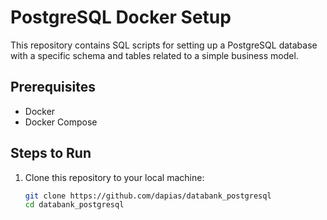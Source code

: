 # PostgreSQL Docker Setup

This repository contains SQL scripts for setting up a PostgreSQL database with a specific schema and tables related to a simple business model. 

## Prerequisites

- Docker
- Docker Compose

## Steps to Run

1. Clone this repository to your local machine:
   ```bash
   git clone https://github.com/dapias/databank_postgresql
   cd databank_postgresql
